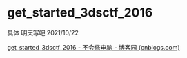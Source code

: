 # get_started_3dsctf_2016



具体 明天写吧  2021/10/22





[get_started_3dsctf_2016 - 不会修电脑 - 博客园 (cnblogs.com)](https://www.cnblogs.com/bhxdn/p/12679290.html)

